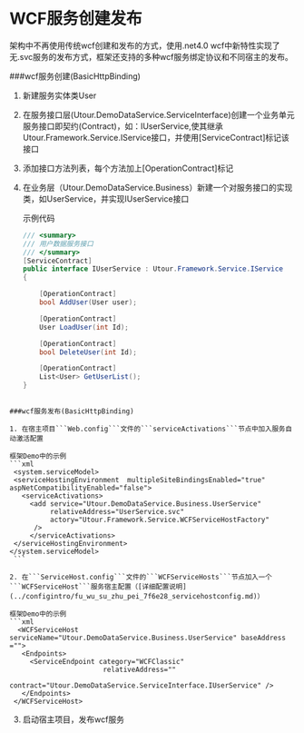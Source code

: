 # WCF服务创建发布
 
 架构中不再使用传统wcf创建和发布的方式，使用.net4.0 wcf中新特性实现了无.svc服务的发布方式，框架还支持的多种wcf服务绑定协议和不同宿主的发布。
 
 ###wcf服务创建(BasicHttpBinding)
 
 1. 新建服务实体类User
 
 2. 在服务接口层(Utour.DemoDataService.ServiceInterface)创建一个业务单元服务接口即契约(Contract)，如：IUserService,使其继承Utour.Framework.Service.IService接口，并使用[ServiceContract]标记该接口
 
 3. 添加接口方法列表，每个方法加上[OperationContract]标记

 4. 在业务层（Utour.DemoDataService.Business）新建一个对服务接口的实现类，如UserService，并实现IUserService接口

    示例代码
    ```C#
    /// <summary>
    /// 用户数据服务接口
    /// </summary>
    [ServiceContract]
    public interface IUserService : Utour.Framework.Service.IService
    {

        [OperationContract]
        bool AddUser(User user);

        [OperationContract]
        User LoadUser(int Id);

        [OperationContract]
        bool DeleteUser(int Id);

        [OperationContract]
        List<User> GetUserList();
    }
   ```
   
###wcf服务发布(BasicHttpBinding)

1. 在宿主项目```Web.config```文件的```serviceActivations```节点中加入服务自动激活配置

  框架Demo中的示例
  ```xml
    <system.serviceModel>
    <serviceHostingEnvironment  multipleSiteBindingsEnabled="true" aspNetCompatibilityEnabled="false">
      <serviceActivations>
        <add service="Utour.DemoDataService.Business.UserService" 
             relativeAddress="UserService.svc" 
             actory="Utour.Framework.Service.WCFServiceHostFactory"
         />
        </serviceActivations>
    </serviceHostingEnvironment>
  </system.serviceModel>
    ```
  
2. 在```ServiceHost.config```文件的```WCFServiceHosts```节点加入一个```WCFServiceHost```服务宿主配置（[详细配置说明](../configintro/fu_wu_su_zhu_pei_7f6e28_servicehostconfig.md)）

   框架Demo中的示例
  ```xml
     <WCFServiceHost serviceName="Utour.DemoDataService.Business.UserService" baseAddress ="">
      <Endpoints>
        <ServiceEndpoint category="WCFClassic" 
                          relativeAddress="" 
                          contract="Utour.DemoDataService.ServiceInterface.IUserService" />
      </Endpoints>
    </WCFServiceHost>
  ```
  
3. 启动宿主项目，发布wcf服务